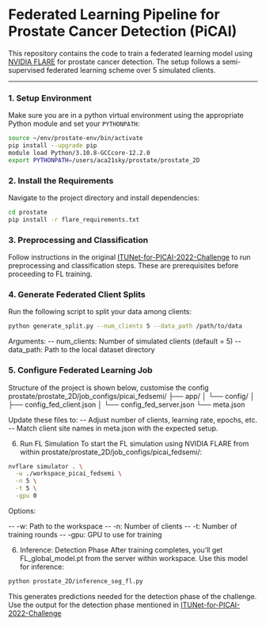 # Federated Learning Pipeline for Prostate Cancer Detection (PiCAI)

This repository contains the code to train a federated learning model using [NVIDIA FLARE](https://github.com/NVIDIA/NVFlare) for prostate cancer detection. The setup follows a semi-supervised federated learning scheme over 5 simulated clients.

---

### 1. Setup Environment
Make sure you are in a python virtual environment using the appropriate Python module and set your `PYTHONPATH`:

```bash
source ~/env/prostate-env/bin/activate
pip install --upgrade pip
module load Python/3.10.8-GCCcore-12.2.0
export PYTHONPATH=/users/aca21sky/prostate/prostate_2D
```

### 2. Install the Requirements
Navigate to the project directory and install dependencies:
```bash
cd prostate
pip install -r flare_requirements.txt
```
### 3. Preprocessing and Classification
Follow instructions in the original [ITUNet-for-PICAI-2022-Challenge](https://github.com/Yukiya-Umimi/ITUNet-for-PICAI-2022-Challenge/tree/main) to run preprocessing and classification steps. These are prerequisites before proceeding to FL training.

### 4. Generate Federated Client Splits
Run the following script to split your data among clients:
```bash
python generate_split.py --num_clients 5 --data_path /path/to/data
```
Arguments:
-- num_clients: Number of simulated clients (default = 5)
-- data_path: Path to the local dataset directory

### 5. Configure Federated Learning Job
Structure of the project is shown below, customise the config 
prostate/prostate_2D/job_configs/picai_fedsemi/
├── app/
│   └── config/
│       ├── config_fed_client.json
│       └── config_fed_server.json
└── meta.json

Update these files to:
-- Adjust number of clients, learning rate, epochs, etc.
-- Match client site names in meta.json with the expected setup.

6. Run FL Simulation
To start the FL simulation using NVIDIA FLARE from within prostate/prostate_2D/job_configs/picai_fedsemi/:
```bash
nvflare simulator . \
  -w ./workspace_picai_fedsemi \
  -n 5 \
  -t 5 \
  -gpu 0
```

Options:

-- -w: Path to the workspace
-- -n: Number of clients
-- -t: Number of training rounds
-- -gpu: GPU to use for training

6. Inference: Detection Phase
After training completes, you’ll get FL_global_model.pt from the server within workspace. Use this model for inference:
```bash
python prostate_2D/inference_seg_fl.py
```
This generates predictions needed for the detection phase of the challenge. Use the output for the detection phase mentioned in [ITUNet-for-PICAI-2022-Challenge](https://github.com/Yukiya-Umimi/ITUNet-for-PICAI-2022-Challenge/tree/main/segmentation)